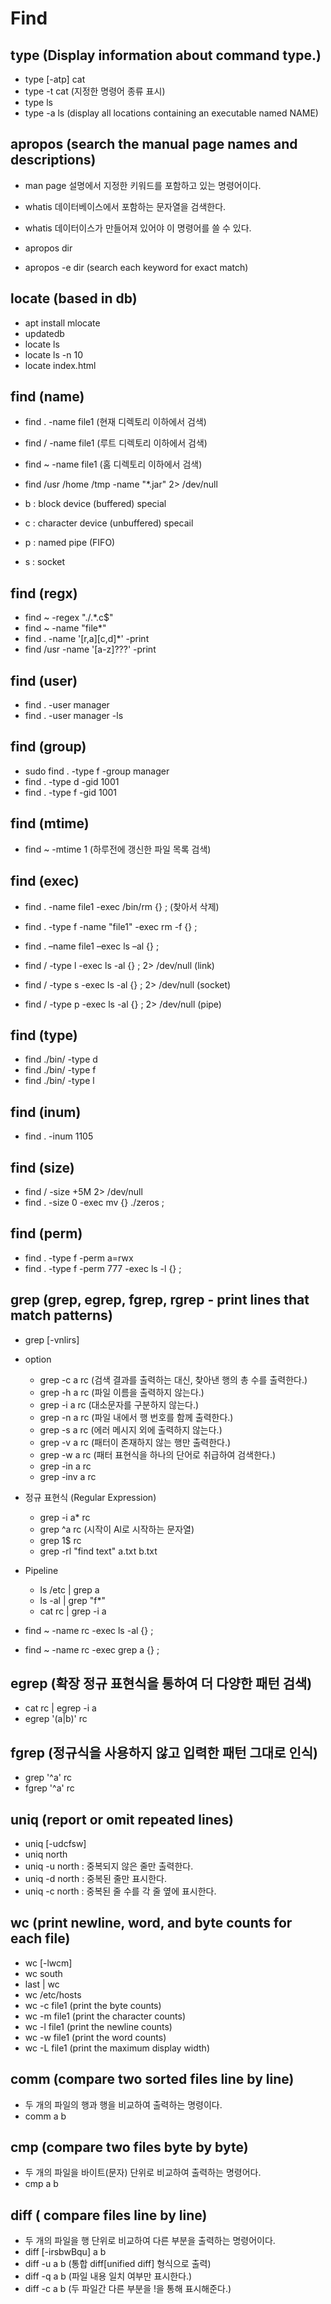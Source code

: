 # Find


## type (Display information about command type.)

- type [-atp] cat
- type -t cat (지정한 명령어 종류 표시)
- type ls
- type -a ls (display all locations containing an executable named NAME)

## apropos (search the manual page names and descriptions)

- man page 설명에서 지정한 키워드를 포함하고 있는 명령어이다.
- whatis 데이터베이스에서 포함하는 문자열을 검색한다.
- whatis 데이터이스가 만들어져 있어야 이 명령어를 쓸 수 있다.

- apropos dir
- apropos -e dir (search each keyword for exact match)

## locate (based in db)

- apt install mlocate
- updatedb
- locate ls
- locate ls -n 10
- locate index.html

## find (name)

- find . -name file1 (현재 디렉토리 이하에서 검색)
- find / -name file1 (루트 디렉토리 이하에서 검색)
- find ~ -name file1 (홈 디렉토리 이하에서 검색)
- find /usr /home /tmp -name "*.jar" 2> /dev/null

- b : block device (buffered) special
- c : character device (unbuffered) specail
- p : named pipe (FIFO)
- s : socket

## find (regx)

- find ~ -regex "./.*\.c$"
- find ~ -name "file*"
- find . -name '[r,a][c,d]*' -print
- find /usr -name '[a-z]???' -print

## find (user)

- find . -user manager
- find . -user manager -ls

## find (group)

- sudo find . -type f -group manager
- find . -type d -gid 1001
- find . -type f -gid 1001

## find (mtime)

- find ~ -mtime 1 (하루전에 갱신한 파일 목록 검색)

## find (exec)

- find . -name file1 -exec /bin/rm {} \; (찾아서 삭제)
- find . -type f -name "file1" -exec rm -f {} \;
- find . –name file1 –exec ls –al {} \;

- find / -type l -exec ls -al {} \; 2> /dev/null (link)
- find / -type s -exec ls -al {} \; 2> /dev/null (socket)
- find / -type p -exec ls -al {} \; 2> /dev/null (pipe)

## find (type)

- find ./bin/ -type d
- find ./bin/ -type f
- find ./bin/ -type l

## find (inum)

- find . -inum 1105

## find (size)

- find / -size +5M 2> /dev/null
- find . -size 0 -exec mv {} ./zeros \;

## find (perm)

- find . -type f -perm a=rwx
- find . -type f -perm 777 -exec ls -l {} \;

## grep (grep, egrep, fgrep, rgrep - print lines that match patterns)

- grep [-vnlirs]

- option
  - grep -c a rc (검색 결과를 출력하는 대신, 찾아낸 행의 총 수를 출력한다.)
  - grep -h a rc (파일 이름을 출력하지 않는다.)
  - grep -i a rc (대소문자를 구분하지 않는다.)
  - grep -n a rc (파일 내에서 행 번호를 함께 출력한다.)
  - grep -s a rc (에러 메시지 외에 출력하지 않는다.)
  - grep -v a rc (패터이 존재하지 않는 행만 출력한다.)
  - grep -w a rc (패터 표현식을 하나의 단어로 취급하여 검색한다.)
  - grep -in a rc
  - grep -inv a rc

- 정규 표현식 (Regular Expression)
  - grep -i a* rc
  - grep ^a rc (시작이 Al로 시작하는 문자열)
  - grep 1$ rc
  - grep -rl "find text" a.txt b.txt

- Pipeline
  - ls /etc | grep a
  - ls -al | grep "f*"
  - cat rc | grep -i a

- find ~ -name rc -exec ls -al {} \;
- find ~ -name rc -exec grep a {} \;

## egrep (확장 정규 표현식을 통하여 더 다양한 패턴 검색)

- cat rc | egrep -i a
- egrep '(a|b)' rc

## fgrep (정규식을 사용하지 않고 입력한 패턴 그대로 인식)

- grep '^a' rc
- fgrep '^a' rc

## uniq (report or omit repeated lines)

- uniq [-udcfsw]
- uniq north
- uniq -u north : 중복되지 않은 줄만 출력한다.
- uniq -d north : 중복된 줄만 표시한다.
- uniq -c north : 중복된 줄 수를 각 줄 옆에 표시한다.

## wc (print newline, word, and byte counts for each file)

- wc [-lwcm]
- wc south
- last | wc
- wc /etc/hosts
- wc -c file1 (print the byte counts)
- wc -m file1 (print the character counts)
- wc -l file1 (print the newline counts)
- wc -w file1 (print the word counts)
- wc -L file1 (print the maximum display width)

## comm (compare two sorted files line by line)

- 두 개의 파일의 행과 행을 비교하여 출력하는 명령이다.
- comm a b

## cmp (compare two files byte by byte)

- 두 개의 파일을 바이트(문자) 단위로 비교하여 출력하는 명령어다.
- cmp a b

## diff ( compare files line by line)

- 두 개의 파일을 행 단위로 비교하여 다른 부분을 출력하는 명령어이다.
- diff [-irsbwBqu] a b
- diff -u a b (통합 diff[unified diff] 형식으로 출력)
- diff -q a b (파일 내용 일치 여부만 표시한다.)
- diff -c a b (두 파일간 다른 부분을 !을 통해 표시해준다.)